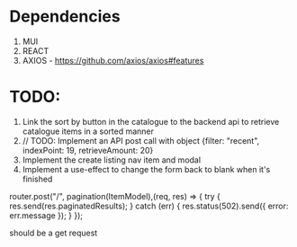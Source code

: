 # Dependencies

1. MUI
2. REACT
3. AXIOS - https://github.com/axios/axios#features

# TODO:

1. Link the sort by button in the catalogue to the backend api to retrieve catalogue items in a sorted manner
2. // TODO: Implement an API post call with object {filter: "recent", indexPoint: 19, retrieveAmount: 20}
3. Implement the create listing nav item and modal
4. Implement a use-effect to change the form back to blank when it's finished

router.post("/", pagination(ItemModel),(req, res) => {
  try {
    res.send(res.paginatedResults);
  } catch (err) {
    res.status(502).send({ error: err.message });
  }
});

should be a get request
